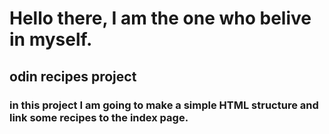 # Hello there, I am the one who belive in myself.

## odin recipes project

### in this project I am going to make a simple HTML structure and link some recipes to the index page.

